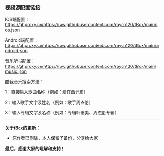 ### 视频源配置链接
IOS端配置：
https://ghproxy.cn/https://raw.githubusercontent.com/raycn120/tBox/main/ios.json

Android端配置：
https://ghproxy.cn/https://raw.githubusercontent.com/raycn120/tBox/main/android.json

音乐听书配置：
https://ghproxy.cn/https://raw.githubusercontent.com/raycn120/tBox/main/music.json

 酷我音乐搜索方法：
 
 1：直接输入歌曲名称（例如：爱在西元前）
 
 2：输入歌手文字及姓名（例如：歌手周杰伦）
 
 3：输入专辑文字及名称（例如：专辑叶惠美、周杰伦专辑）

------------------------------------------------------
**关于tBox的更新：**

* 原作者已删除，本人保留了备份，分享给大家

**最后，感谢大家的理解和支持！** 

